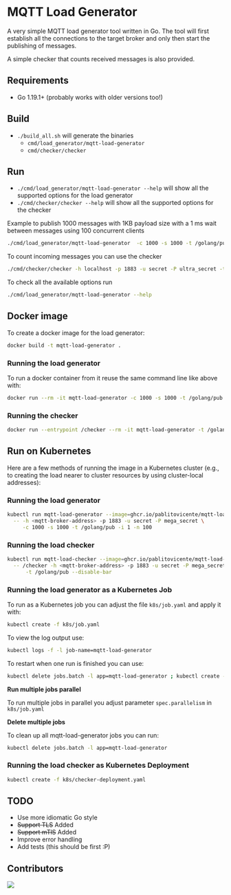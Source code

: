 # MQTT Load Generator

A very simple MQTT load generator tool written in Go. The tool will first establish all the connections to the target broker
and only then start the publishing of messages.

A simple checker that counts received messages is also provided.

## Requirements

- Go 1.19.1+ (probably works with older versions too!)

## Build

- `./build_all.sh` will generate the binaries
  - `cmd/load_generator/mqtt-load-generator`
  - `cmd/checker/checker`

## Run

- `./cmd/load_generator/mqtt-load-generator --help` will show all the supported options for the load generator
- `./cmd/checker/checker --help` will show all the supported options for the checker

Example to publish 1000 messages with 1KB payload size with a 1 ms wait between messages using 100 concurrent clients

```bash
./cmd/load_generator/mqtt-load-generator  -c 1000 -s 1000 -t /golang/pub -i 1 -n 100 -u secret -P mega_secret -h localhost -p 1883
```

To count incoming messages you can use the checker

```bash
./cmd/checker/checker -h localhost -p 1883 -u secret -P ultra_secret -t /golang/pub
```

To check all the available options run

```bash
./cmd/load_generator/mqtt-load-generator --help
```

## Docker image

To create a docker image for the load generator:

```bash
docker build -t mqtt-load-generator .
```

### Running the load generator

To run a docker container from it reuse the same command line like above with:

```bash
docker run --rm -it mqtt-load-generator -c 1000 -s 1000 -t /golang/pub -i 1 -n 100 -u secret -P mega_secret -h localhost -p 1883 
```

### Running the checker

```bash
docker run --entrypoint /checker --rm -it mqtt-load-generator -t /golang/pub -u secret -P mega_secret -h localhost -p 1883 
```

## Run on Kubernetes
Here are a few methods of running the image in a Kubernetes cluster
(e.g., to creating the load nearer to cluster resources by using cluster-local addresses):

### Running the load generator

```bash
kubectl run mqtt-load-generator --image=ghcr.io/pablitovicente/mqtt-load-generator:v1.0.7  \
  -- -h <mqtt-broker-address> -p 1883 -u secret -P mega_secret \
     -c 1000 -s 1000 -t /golang/pub -i 1 -n 100
```


### Running the load checker

```bash
kubectl run mqtt-load-checker --image=ghcr.io/pablitovicente/mqtt-load-generator:v1.0.7 --command \
  -- /checker -h <mqtt-broker-address> -p 1883 -u secret -P mega_secret \
      -t /golang/pub --disable-bar
```

### Running the load generator as a Kubernetes Job
To run as a Kubernetes job you can adjust the file `k8s/job.yaml` and apply it with:
 
 ```bash
 kubectl create -f k8s/job.yaml
 ```

To view the log output use: 
```bash
kubectl logs -f -l job-name=mqtt-load-generator
```

To restart when one run is finished you can use:
```bash
kubectl delete jobs.batch -l app=mqtt-load-generator ; kubectl create -f k8s/job.yaml
```

**Run multiple jobs parallel**

To run multiple jobs in parallel you adjust parameter `spec.parallelism` in `k8s/job.yaml`

**Delete multiple jobs**

To clean up all mqtt-load-generator jobs you can run:
```bash
kubectl delete jobs.batch -l app=mqtt-load-generator
```

### Running the load checker as Kubernetes Deployment
 ```bash
 kubectl create -f k8s/checker-deployment.yaml
 ```

## TODO

- Use more idiomatic Go style
- ~~Support TLS~~ Added
- ~~Support mTlS~~ Added
- Improve error handling
- Add tests (this should be first :P)

## Contributors

<a href="https://github.com/pablitovicente/mqtt-load-generator/graphs/contributors">
  <img src="https://contrib.rocks/image?repo=pablitovicente/mqtt-load-generator" />
</a>